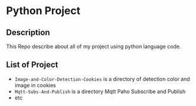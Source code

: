 # Python Project 

## Description

This Repo describe about all of my project using python language code.

## List of Project 

- `Image-and-Color-Detection-Cookies` is a directory of detection color and image in cookies
- `Mqtt-Subs-And-Publish` is a directory Mqtt Paho Subscribe and Publish
- etc


